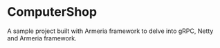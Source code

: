 # ComputerShop

A sample project built with Armeria framework to delve into gRPC, Netty and Armeria framework.